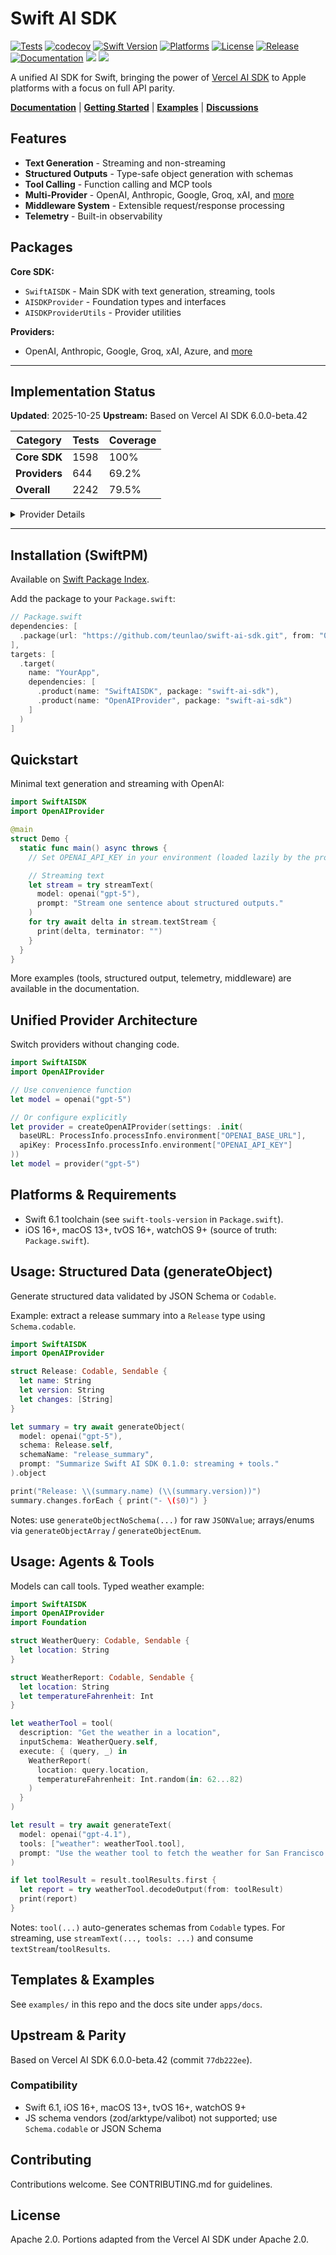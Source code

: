 # Swift AI SDK

[![Tests](https://github.com/teunlao/swift-ai-sdk/actions/workflows/test.yml/badge.svg)](https://github.com/teunlao/swift-ai-sdk/actions/workflows/test.yml)
[![codecov](https://codecov.io/gh/teunlao/swift-ai-sdk/graph/badge.svg?token=381f5745-12c8-4720-93c7-9748cbb96359)](https://codecov.io/gh/teunlao/swift-ai-sdk)
[![Swift Version](https://img.shields.io/badge/Swift-6.0-orange.svg)](https://swift.org)
[![Platforms](https://img.shields.io/badge/Platforms-iOS%20|%20macOS%20|%20tvOS%20|%20watchOS-blue.svg)](https://swift.org)
[![License](https://img.shields.io/badge/License-Apache%202.0-green.svg)](LICENSE)
[![Release](https://img.shields.io/github/v/release/teunlao/swift-ai-sdk)](https://github.com/teunlao/swift-ai-sdk/releases)
[![Documentation](https://img.shields.io/badge/docs-swift--ai--sdk-blue)](https://swift-ai-sdk-docs.vercel.app)
[![](https://img.shields.io/endpoint?url=https%3A%2F%2Fswiftpackageindex.com%2Fapi%2Fpackages%2Fteunlao%2Fswift-ai-sdk%2Fbadge%3Ftype%3Dswift-versions)](https://swiftpackageindex.com/teunlao/swift-ai-sdk)
[![](https://img.shields.io/endpoint?url=https%3A%2F%2Fswiftpackageindex.com%2Fapi%2Fpackages%2Fteunlao%2Fswift-ai-sdk%2Fbadge%3Ftype%3Dplatforms)](https://swiftpackageindex.com/teunlao/swift-ai-sdk)

A unified AI SDK for Swift, bringing the power of [Vercel AI SDK](https://github.com/vercel/ai) to Apple platforms with a focus on full API parity.

**[Documentation](https://swift-ai-sdk-docs.vercel.app)** | **[Getting Started](https://swift-ai-sdk-docs.vercel.app/getting-started/ios-macos-quickstart)** | **[Examples](examples/)** | **[Discussions](https://github.com/teunlao/swift-ai-sdk/discussions)**

## Features

- **Text Generation** - Streaming and non-streaming
- **Structured Outputs** - Type-safe object generation with schemas
- **Tool Calling** - Function calling and MCP tools
- **Multi-Provider** - OpenAI, Anthropic, Google, Groq, xAI, and [more](https://swift-ai-sdk-docs.vercel.app/providers/overview)
- **Middleware System** - Extensible request/response processing
- **Telemetry** - Built-in observability

## Packages

**Core SDK:**
- `SwiftAISDK` - Main SDK with text generation, streaming, tools
- `AISDKProvider` - Foundation types and interfaces
- `AISDKProviderUtils` - Provider utilities

**Providers:**
- OpenAI, Anthropic, Google, Groq, xAI, Azure, and [more](https://swift-ai-sdk-docs.vercel.app/providers/overview)

---

## Implementation Status

**Updated**: 2025-10-25
**Upstream:** Based on Vercel AI SDK 6.0.0-beta.42

| Category | Tests | Coverage |
|----------|-------|----------|
| **Core SDK** | 1598 | 100% |
| **Providers** | 644 | 69.2% |
| **Overall** | 2242 | 79.5% |

<details>
<summary>Provider Details</summary>

| Provider | Impl | Tests | Upstream | Swift | Coverage |
|----------|:----:|:-----:|----------|-------|----------|
| **openai** | ✅ | ✅ | 290 | 290 | 100% |
| **anthropic** | ✅ | ✅ | 114 | 114 | 100% |
| **google** | ✅ | ✅ | 155 | 155 | 100% |
| **groq** | ✅ | ✅ | 58 | 58 | 100% |
| **xai** | ✅ | ✅ | 50 | 50 | 100% |
| **mistral** | ✅ | ✅ | 44 | 44 | 100% |
| **azure** | ✅ | ✅ | 26 | 26 | 100% |
| **baseten** | ✅ | ✅ | 25 | 25 | 100% |
| **openai-compatible** | ✅ | ✅ | 128 | 128 | 100% |
| **deepseek** | ✅ | ✅ | 13 | 13 | 100% |
| **replicate** | ✅ | ✅ | 11 | 11 | 100% |
| **lmnt** | ✅ | ✅ | 9 | 9 | 100% |
| **cerebras** | ✅ | ✅ | 7 | 7 | 100% |
| **perplexity** | ✅ | ❌ | 19 | 0 | 0% |
| **cohere** | ✅ | ❌ | 48 | 0 | 0% |
| **deepinfra** | ✅ | ❌ | 18 | 0 | 0% |
| **elevenlabs** | ✅ | ❌ | 15 | 0 | 0% |
| **deepgram** | ✅ | ❌ | 6 | 0 | 0% |
| **assemblyai** | ✅ | ❌ | 6 | 0 | 0% |
| **fal** | ✅ | ❌ | 26 | 0 | 0% |
| **fireworks** | ✅ | ❌ | 23 | 0 | 0% |
| **amazon-bedrock** | ❌ | ❌ | 152 | 0 | 0% |
| **google-vertex** | ❌ | ❌ | 78 | 0 | 0% |
| **huggingface** | ❌ | ❌ | 32 | 0 | 0% |
| **togetherai** | ❌ | ❌ | 17 | 0 | 0% |
| **luma** | ❌ | ❌ | 16 | 0 | 0% |
| **hume** | ❌ | ❌ | 9 | 0 | 0% |
| **gladia** | ❌ | ❌ | 6 | 0 | 0% |
| **revai** | ❌ | ❌ | 6 | 0 | 0% |
| **vercel** | ❌ | ❌ | 4 | 0 | 0% |
| **TOTAL** | **21/32** | **13/32** | **1520** | **930** | **61.2%** |

</details>

---

## Installation (SwiftPM)

Available on [Swift Package Index](https://swiftpackageindex.com/teunlao/swift-ai-sdk).

Add the package to your `Package.swift`:

```swift
// Package.swift
dependencies: [
  .package(url: "https://github.com/teunlao/swift-ai-sdk.git", from: "0.2.1")
],
targets: [
  .target(
    name: "YourApp",
    dependencies: [
      .product(name: "SwiftAISDK", package: "swift-ai-sdk"),
      .product(name: "OpenAIProvider", package: "swift-ai-sdk")
    ]
  )
]
```

## Quickstart

Minimal text generation and streaming with OpenAI:

```swift
import SwiftAISDK
import OpenAIProvider

@main
struct Demo {
  static func main() async throws {
    // Set OPENAI_API_KEY in your environment (loaded lazily by the provider).

    // Streaming text
    let stream = try streamText(
      model: openai("gpt-5"),
      prompt: "Stream one sentence about structured outputs."
    )
    for try await delta in stream.textStream {
      print(delta, terminator: "")
    }
  }
}
```

More examples (tools, structured output, telemetry, middleware) are available in the documentation.

## Unified Provider Architecture

Switch providers without changing code.

```swift
import SwiftAISDK
import OpenAIProvider

// Use convenience function
let model = openai("gpt-5")

// Or configure explicitly
let provider = createOpenAIProvider(settings: .init(
  baseURL: ProcessInfo.processInfo.environment["OPENAI_BASE_URL"],
  apiKey: ProcessInfo.processInfo.environment["OPENAI_API_KEY"]
))
let model = provider("gpt-5")
```

## Platforms & Requirements

- Swift 6.1 toolchain (see `swift-tools-version` in `Package.swift`).
- iOS 16+, macOS 13+, tvOS 16+, watchOS 9+ (source of truth: `Package.swift`).

## Usage: Structured Data (generateObject)

Generate structured data validated by JSON Schema or `Codable`.

Example: extract a release summary into a `Release` type using `Schema.codable`.

```swift
import SwiftAISDK
import OpenAIProvider

struct Release: Codable, Sendable {
  let name: String
  let version: String
  let changes: [String]
}

let summary = try await generateObject(
  model: openai("gpt-5"),
  schema: Release.self,
  schemaName: "release_summary",
  prompt: "Summarize Swift AI SDK 0.1.0: streaming + tools."
).object

print("Release: \\(summary.name) (\\(summary.version))")
summary.changes.forEach { print("- \($0)") }
```

Notes: use `generateObjectNoSchema(...)` for raw `JSONValue`; arrays/enums via `generateObjectArray` / `generateObjectEnum`.

## Usage: Agents & Tools

Models can call tools. Typed weather example:

```swift
import SwiftAISDK
import OpenAIProvider
import Foundation

struct WeatherQuery: Codable, Sendable {
  let location: String
}

struct WeatherReport: Codable, Sendable {
  let location: String
  let temperatureFahrenheit: Int
}

let weatherTool = tool(
  description: "Get the weather in a location",
  inputSchema: WeatherQuery.self,
  execute: { (query, _) in
    WeatherReport(
      location: query.location,
      temperatureFahrenheit: Int.random(in: 62...82)
    )
  }
)

let result = try await generateText(
  model: openai("gpt-4.1"),
  tools: ["weather": weatherTool.tool],
  prompt: "Use the weather tool to fetch the weather for San Francisco."
)

if let toolResult = result.toolResults.first {
  let report = try weatherTool.decodeOutput(from: toolResult)
  print(report)
}
```

Notes: `tool(...)` auto-generates schemas from `Codable` types. For streaming, use `streamText(..., tools: ...)` and consume `textStream`/`toolResults`.

## Templates & Examples

See `examples/` in this repo and the docs site under `apps/docs`.

## Upstream & Parity

Based on Vercel AI SDK 6.0.0-beta.42 (commit `77db222ee`).

### Compatibility
- Swift 6.1, iOS 16+, macOS 13+, tvOS 16+, watchOS 9+
- JS schema vendors (zod/arktype/valibot) not supported; use `Schema.codable` or JSON Schema

## Contributing

Contributions welcome. See CONTRIBUTING.md for guidelines.

## License

Apache 2.0. Portions adapted from the Vercel AI SDK under Apache 2.0.
